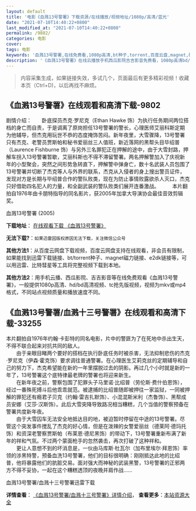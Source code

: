 ```yaml
---
layout: default
title: '电影《血溅13号警署》下载资源/在线播放/视频地址/1080p/高清/蓝光'
date: "2021-07-10T14:40:22+0800"
last_modified_at: "2021-07-10T14:40:22+0800"
permalink: /9802/
categories: 电影
cover:
tags: 电影
keywords: '血溅13号警署,在线免费看,1080p高清,bt种子,torrent,百度云盘,magnet,磁力链,迅雷下载资源'
description: '《血溅13号警署》在线云播放手机西瓜影院吉吉影音免费看，1080p高清bd/hd未删减完整版和tc抢先枪版，mkv/mp4格式，附带bt/torrent种子、magnet/磁力链、百度云盘、网盘资源迅雷下载链接'
---
```


>内容采集生成，如果链接失效，多试几个，页面最后有更多精彩视频！收藏本页（Ctrl+D)，以后再找不麻烦。


## 《血溅13号警署》在线观看和高清下载-9802

剧情介绍：　　卧底探员杰克·罗尼克（Ethan Hawke 饰）为执行任务期间两位搭档的身亡而自责，于是调离了原岗担任13号警署的警长，心理医师艾丽科斯定期为他辅导，但杰克用玩世不恭的态度掩饰苦闷。新年夜里，大雪骤降，13号警署只有杰克、老警员贾斯帕和秘书爱丽丝三人值班，新近落网的黑帮头目毕绍普（Laurence Fishburne 饰）与另外三名罪犯正在押解的途中，由于大雪封路，押解车拐入13号警署暂歇，艾丽科斯也不得不滞留警署。两名押解警加入了庆祝新年的小型聚会，突然之间形势急转直下，押解警中弹身亡，数十名武装人员包围了13号警署并切断了杰克等人与外界的联系，杰克从入侵者的身上搜出警员证件，发现对方是长期与毕绍普合作的警队败类，现在为防止事情败露欲杀人灭口，杰克只好借助四名犯人的力量，和全副武装的警队败类们展开连番激战。  　　本片翻拍自1976年由卡朋特指导的同名影片，获2005年加拿大导演协会最佳音效剪辑奖。


血溅13号警署 (2005)

**下载地址**： [在线观看下载 《血溅13号警署》](https://www.btbtdy.me/btdy/dy9005.html) 


**无法下载?**：`如果迅雷因版权原因无法下载，关注微信公众号 `

**其他方法1**：从百度云网盘下载视频，百度云网盘支持在线观看，非会员有限制，如果能找到迅雷下载链接、bt/torrent种子、magnet磁力链接、e2dk链接等，可以用迅雷、比特彗星等工具将完整视频下载到本地。

**其他方法2**：用手机云播、西瓜影院、吉吉影音等在线免费观看《血溅13号警署》，一般提供1080p高清、hd/bd高清视频、tc抢先版视频，视频为mkv或mp4格式，不同站点视频质量和播放速度不同。


## 《血溅13号警署/血溅十三号警署》在线观看和高清下载-33255

本片翻拍自1976年约翰&middot;卡彭特的同名电影，片中的警匪为了在死地中杀出生天，不得不联合起来对抗共同的敌人。<br />　　由于亲眼目睹两个要好的搭档在执行卧底任务时被杀害，无法抑制悲伤的杰克&middot;罗尼克（伊森·霍克饰）要求调往普通警署。在心理医生艾莉克丝的定期辅导和自己的努力下，杰克希望能在新的一年里摆脱过去的阴影。再过几个小时就是新的一年了，13号警署这个底特律最老牌的警署也将迎来新生。<br />　　在新年夜之前，警察包围了犯罪头子马里诺&middot;比绍普（劳伦斯&middot;费什伯恩饰），经过一番殊死搏斗后他乖乖就范。被逮捕的比绍普随即被押往一家监狱，一同被押解的罪犯还有瘾君子贝克（约翰&middot;雷吉扎默饰）、小混混斯米利（杰鲁饰）、黑帮成员安娜（艾莎·汉斯饰）。此后大雪突降导致路况相当糟糕，几个当值的警察预备在警署共度新年夜。<br />　　由于大雪囚车无法安全地抵达目的地，被迫暂时停留在中途的13号警署。尽管这个突发事件搅乱了杰克的好心情，但是在泼辣的女警爱丽丝（德莱阿·德玛托饰）和资深老警察贾斯帕（布莱恩·德尼黑饰）的带动下，13号警署重新布满了新年的祥和气氛。不过两个蒙面枪手的忽然袭击，再次打破了这种祥和。<br />　　更让人意想不到的坏消息是，一伙由马库斯&middot;杜瓦尔（加布里埃尔&middot;拜恩饰）率领的涉黑特警，预备血洗13号警署，他们的目标很明确：刚刚抵达此地的比绍普，他将暴露他们的肮脏交易。面对强大而神秘的武装黑警，13号警署的正邪两方不得不妥协，一起在这个糟糕透顶的夜晚并肩作战&hellip;…


血溅13号警署/血溅十三号警署迅雷下载

**详情查看**： [《血溅13号警署/血溅十三号警署》详情介绍](/movie/33255/)， **查看更多**：[本站资源大全](/movie/t/all/)

